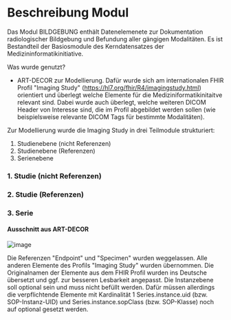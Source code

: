 # Beschreibung Modul 

Das Modul BILDGEBUNG enthält Datenelemenete zur Dokumentation radiologischer Bildgebung und Befundung aller gängigen Modalitäten. Es ist Bestandteil der Basiosmodule des Kerndatensatzes der Medizininformatikinitiative.

Was wurde genutzt?
- ART-DECOR zur Modellierung. Dafür wurde sich am internationalen FHIR Profil "Imaging Study" (https://hl7.org/fhir/R4/imagingstudy.html) orientiert und überlegt welche Elemente für die Mediziniformatikinitaitve relevant sind. Dabei wurde auch überlegt, welche weiteren DICOM Header von Interesse sind, die im Profil abgebildet werden sollen (wie beispielsweise relevante DICOM Tags für bestimmte Modalitäten).

Zur Modellierung wurde die Imaging Study in drei Teilmodule strukturiert:
1. Studienebene (nicht Referenzen)
2. Studienebene (Referenzen)
3. Serienebene

### 1. Studie (nicht Referenzen)

### 2. Studie (Referenzen)

### 3. Serie

#### Ausschnitt aus ART-DECOR
![image](https://github.com/medizininformatik-initiative/kerndatensatz-bildgebung/assets/98951773/14231b52-43a7-414f-8f3c-4167736815df)

Die Referenzen "Endpoint" und "Specimen" wurden weggelassen. Alle anderen Elemente des Profils "Imaging Study" wurden übernommen. 
Die Originalnamen der Elemente aus dem FHIR Profil wurden ins Deutsche übersetzt und ggf. zur besseren Lesbarkeit angepasst.
Die Instanzebene soll optional sein und muss nicht befüllt werden. Dafür müssen allerdings die verpflichtende Elemente mit Kardinalität 1 Series.instance.uid (bzw. SOP-Instanz-UID) und Series.instance.sopClass (bzw. SOP-Klasse) noch auf optional gesetzt werden.
